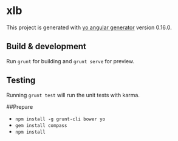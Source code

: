 # xlb

This project is generated with [yo angular generator](https://github.com/yeoman/generator-angular)
version 0.16.0.

## Build & development

Run `grunt` for building and `grunt serve` for preview.

## Testing

Running `grunt test` will run the unit tests with karma.


##Prepare

* `npm install -g grunt-cli bower yo`
* `gem install compass`
* `npm install`